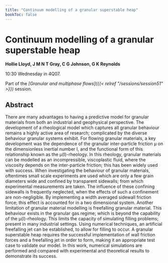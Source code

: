 ```yaml
---
title: "Continuum modelling of a granular superstable heap"
bookToc: false
---
```


# Continuum modelling of a granular superstable heap

**Hollie Lloyd, J M N T Gray, C G Johnson, G K Reynolds**

10:30 Wednesday in 4Q07.

Part of the *[Granular and multiphase flows]({{< relref "/sessions/session51" >}})* session.

## Abstract

There are many advantages to having a predictive model for granular materials from both an industrial and geophysical perspective. The development of a rheological model which captures all granular behaviour remains a highly active area of research; complicated by the diverse behaviour granular systems exhibit. For flowing granular materials, a key development was the dependence of the granular inter-particle friction μ on the dimensionless inertial number I, and the functional form of this relationship known as the μ(I)-rheology. In this rheology, granular materials can be modelled as an incompressible, viscoplastic fluid, where the viscosity depends on the inter-particle friction; this has been widely used with success. When investigating the behaviour of granular materials, oftentimes small scale experiments are used which are only a few grain diameters wide and confined by transparent sidewalls; from which experimental measurements are taken. The influence of these confining sidewalls is frequently neglected, when the effects of such a confinement are non-negligible. By implementing a width averaged sidewall friction force; this effect is accounted for in a two dimensional system. Another limitation of granular material modelling is freefalling granular material. This behaviour exists in the granular gas regime; which is beyond the capability of the μ(I)-rheology. This limits the capacity of simulating filling problems; present in many industrial settings. Using numerical techniques, an artificial freefalling jet can be established, to allow for filling to occur. A granular superstable heap requires the successful implementation of wall friction forces and a freefalling jet in order to form, making it an appropriate test case to validate our model. In this work, numerical simulations are performed and compared with experimental and theoretical results to demonstrate its success.


